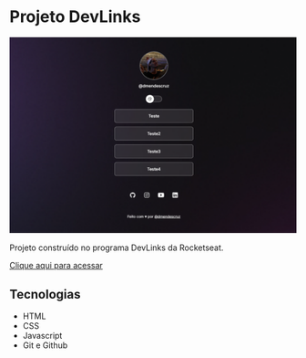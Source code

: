 # Projeto DevLinks

![preview](./.github/preview.png)

Projeto construído no programa DevLinks da Rocketseat.

[Clique aqui para acessar](https://dmendescruz.github.io/devlinks/)

## Tecnologias

- HTML
- CSS
- Javascript
- Git e Github

